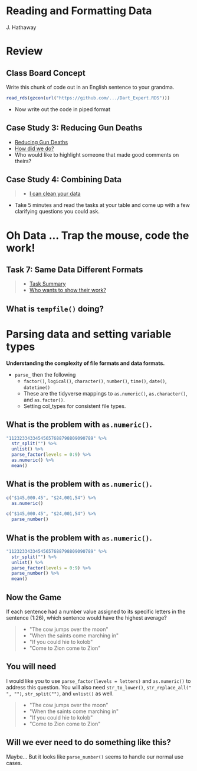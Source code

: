 # Reading and Formatting Data
J. Hathaway  



# Review

## Class Board Concept

Write this chunk of code out in an English sentence to your grandma.


```r
read_rds(gzcon(url("https://github.com/.../Dart_Expert.RDS")))
```

- Now write out the code in piped format



## Case Study 3: Reducing Gun Deaths

- [Reducing Gun Deaths](https://byuistats.github.io/M335/weekly_projects/cs03_details.html)
- [How did we do?](https://github.com/BYUI335/hathaway)
- Who would like to highlight someone that made good comments on theirs?

## Case Study 4:  Combining Data

> - [I can clean your data](https://byuistats.github.io/M335/weekly_projects/cs04_details.html)
 - Take 5 minutes and read the tasks at your table and come up with a few clarifying questions you could ask.

# Oh Data ... Trap the mouse, code the work!

## Task 7: Same Data Different Formats

> - [Task Summary](https://byuistats.github.io/M335/class_tasks/task07_details.html)
> - [Who wants to show their work?](https://github.com/BYUI335)

## What is `tempfile()` doing?

# Parsing data and setting variable types

**Understanding the complexity of file formats and data formats.**

- `parse_` then the following 
    - `factor()`, `logical()`, `character()`, `number()`, `time()`, `date()`, `datetime()` 
    - These are the tidyverse mappings to `as.numeric()`, `as.character()`, and `as.factor()`.
    - Setting col_types for consistent file types.


## What is the problem with `as.numeric()`.


```r
"11232334334545657688798809090789" %>% 
  str_split("") %>% 
  unlist() %>% 
  parse_factor(levels = 0:9) %>%
  as.numeric() %>% 
  mean()
```

## What is the problem with `as.numeric()`.


```r
c("$145,000.45", "$24,001,54") %>% 
  as.numeric()
```


```r
c("$145,000.45", "$24,001,54") %>% 
  parse_number()
```

## What is the problem with `as.numeric()`.


```r
"11232334334545657688798809090789" %>% 
  str_split("") %>% 
  unlist() %>% 
  parse_factor(levels = 0:9) %>%
  parse_number() %>% 
  mean()
```

## Now the Game

If each sentence had a number value assigned to its specific letters in the sentence (1:26), which sentence would have the highest average?

> - "The cow jumps over the moon"
> - "When the saints come marching in"
> - "If you could hie to kolob"
> - "Come to Zion come to Zion"

## You will need

I would like you to use `parse_factor(levels = letters)` and `as.numeric()` to address this question. You will also need `str_to_lower()`, `str_replace_all(" ", "")`, `str_split("")`, and `unlist()` as well.

> - "The cow jumps over the moon"
> - "When the saints come marching in"
> - "If you could hie to kolob"
> - "Come to Zion come to Zion"


## Will we ever need to do something like this?

Maybe... But it looks like `parse_number()` seems to handle our normal use cases.


